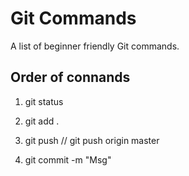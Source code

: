 # Git Commands
A list of beginner friendly Git commands.

## Order of connands

1) git status

2) git add .

3) git push
// git push origin master

4) git commit -m "Msg"

